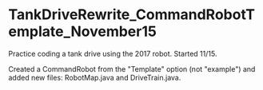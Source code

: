 # TankDriveRewrite_CommandRobotTemplate_November15

Practice coding a tank drive using the 2017 robot. Started 11/15.

Created a CommandRobot from the "Template" option (not "example") and added new files: RobotMap.java and DriveTrain.java. 
